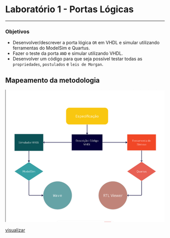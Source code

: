 # Laboratório 1 - Portas Lógicas
----
### Objetivos

- Desenvolver/descrever a porta lógica `OR` em VHDL e simular utilizando ferramentas do ModelSim e Quartus.
- Fazer o teste da porta `AND` e simular utilizando VHDL.
- Desenvolver um código para que seja possível testar todas as `propriedades`,
`postulados` e `leis de Morgan`.

## Mapeamento da metodologia

<img src = ".\q1\assets\fluxograma.jpg" width = "720px" alig/>

[visualizar](./q1/assets/fluxograma.jpg)
